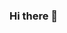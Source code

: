 ### Hi there 👋

<!--
**Abdullah-wazir-911/Abdullah-wazir-911** is a ✨ _special_ ✨ repository because its `README.md` (this file) appears on your GitHub profile.

Here are some ideas to get you started:

- 🔭 I’m currently working on Nothing.
- 🌱 I’m currently learning Programming languages.
- 👯 I’m looking to collaborate on ...
- 🤔 I’m looking for help with Programming.
- 💬 Ask me about ...
- 📫 How to reach me: ...
- 😄 Pronouns: ...
- ⚡ Fun fact: ...
-->
